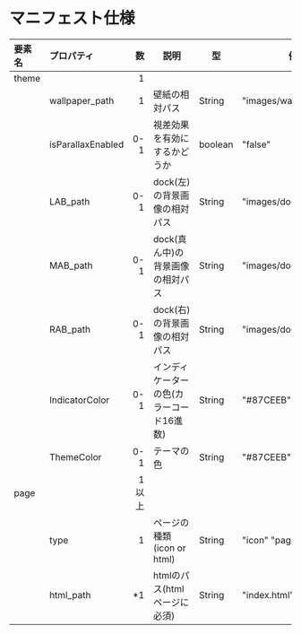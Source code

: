 マニフェスト仕様
=========
|要素名|プロパティ       |数   |説明                                    |型     |例　　                |親要素
|:-----|:----------------|----:|----------------------------------------|-------|----------------------|:-----
|theme |                 |    1|    
|      |wallpaper_path   |    1|壁紙の相対パス                          |String |"images/wallpaper.png"|
|      |isParallaxEnabled|  0-1|視差効果を有効にするかどうか            |boolean|"false"               |
|      |LAB_path         |  0-1|dock(左)の背景画像の相対パス            |String |"images/dock_l.png"   |
|      |MAB_path         |  0-1|dock(真ん中)の背景画像の相対パス        |String |"images/dock_m.png"   |
|      |RAB_path         |  0-1|dock(右)の背景画像の相対パス            |String |"images/dock_r.png"   |
|      |IndicatorColor   |  0-1|インディケーターの色(カラーコード16進数)|String |"#87CEEB"             |
|      |ThemeColor       |  0-1|テーマの色                              |String |"#87CEEB"             |
|page  |                 |1以上|                                        |       |                      |theme
|      |type             |    1|ページの種類(icon or html)              |String |"icon" "page"         |
|      |html_path        |   *1|htmlのパス(htmlページに必須)            |String |"index.html"          |

